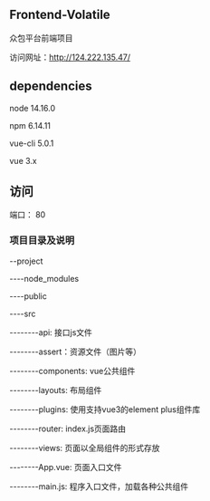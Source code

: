 ## Frontend-Volatile

众包平台前端项目

访问网址：http://124.222.135.47/

## dependencies

node 14.16.0

npm 6.14.11



vue-cli 5.0.1

vue 3.x

## 访问
 端口： 80

### 项目目录及说明
--project

----node_modules

----public

----src

--------api: 接口js文件

--------assert：资源文件（图片等）

--------components: vue公共组件

--------layouts: 布局组件

--------plugins: 使用支持vue3的element plus组件库

--------router: index.js页面路由

--------views: 页面以全局组件的形式存放

--------App.vue: 页面入口文件

--------main.js: 程序入口文件，加载各种公共组件
